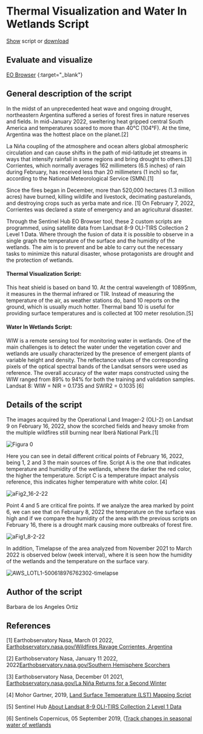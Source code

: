 # Thermal Visualization and Water In Wetlands Script 

[Show](README.md) script or [download](script.js)

 ## Evaluate and visualize
 
[EO Browser](https://sentinelshare.page.link/bjQi) {:target="_blank"}

 ## General description of the script
 
In the midst of an unprecedented heat wave and ongoing drought, northeastern Argentina suffered a series of forest fires in nature reserves and fields. In mid-January 2022, sweltering heat gripped central South America and temperatures soared to more than 40°C (104°F). At the time, Argentina was the hottest place on the planet.[2] 

La Niña coupling of the atmosphere and ocean alters global atmospheric circulation and can cause shifts in the path of mid-latitude jet streams in ways that intensify rainfall in some regions and bring drought to others.[3] Corrientes, which normally averages 162 millimeters (6.5 inches) of rain during February, has received less than 20 millimeters (1 inch) so far, according to the National Meteorological Service (SMN).[1]

Since the fires began in December, more than 520,000 hectares (1.3 million acres) have burned, killing wildlife and livestock, decimating pasturelands, and destroying crops such as yerba mate and rice. [1] On February 7, 2022, Corrientes was declared a state of emergency and an agricultural disaster.

Through the Sentinel Hub EO Browser tool, these 2 custom scripts are programmed, using satellite data from Landsat 8-9 OLI-TIRS Collection 2 Level 1 Data. Where through the fusion of data it is possible to observe in a single graph the temperature of the surface and the humidity of the wetlands. The aim is to prevent and be able to carry out the necessary tasks to minimize this natural disaster, whose protagonists are drought and the protection of wetlands.

#### Thermal Visualization Script: 
This heat shield is based on band 10. At the central wavelength of 10895nm, it measures in the thermal infrared or TIR. Instead of measuring the temperature of the air, as weather stations do, band 10 reports on the ground, which is usually much hotter. Thermal band 10 is useful for providing surface temperatures and is collected at 100 meter resolution.[5]

#### Water In Wetlands Script:
WIW is a remote sensing tool for monitoring water in wetlands. One of the main challenges is to detect the water under the vegetation cover and wetlands are usually characterized by the presence of emergent plants of variable height and density. The reflectance values of the corresponding pixels of the optical spectral bands of the Landsat sensors were used as reference. The overall accuracy of the water maps constructed using the WIW ranged from 89% to 94% for both the training and validation samples. Landsat 8: WIW = NIR = 0.1735 and SWIR2 = 0.1035 [6]


 ## Details of the script
 
 The images acquired by the Operational Land Imager-2 (OLI-2) on Landsat 9 on February 16, 2022, show the scorched fields and heavy smoke from the multiple wildfires still burning near Iberá National Park.[1]
 
![Figura 0](https://user-images.githubusercontent.com/105976212/189240786-2bac29db-3056-4476-8ca7-b93c881e84ce.jpg)

Here you can see in detail different critical points of February 16, 2022, being 1, 2 and 3 the main sources of fire. Script A is the one that indicates temperature and humidity of the wetlands, where the darker the red color, the higher the temperature. Script C is a temperature impact analysis reference, this indicates higher temperature with white color. [4]

![aFig2_16-2-22](https://user-images.githubusercontent.com/105976212/189244008-1e9dc89c-1a8d-4bb5-a97c-894c9d0b13d2.png)

Point 4 and 5 are critical fire points. If we analyze the area marked by point 6, we can see that on February 8, 2022 the temperature on the surface was high and if we compare the humidity of the area with the previous scripts on February 16, there is a drought mark causing more outbreaks of forest fire.

![aFig1_8-2-22](https://user-images.githubusercontent.com/105976212/189244163-d3615999-89f3-470f-a5e8-af032572e1e7.png)

In addition, Timelapse of the area analyzed from November 2021 to March 2022 is observed below (week interval), where it is seen how the humidity of the wetlands and the temperature on the surface vary. 

![AWS_LOTL1-500618976762302-timelapse](https://user-images.githubusercontent.com/105976212/189212267-45dd173d-4b0d-45fd-8684-ab82434e7f10.gif)
 

 ## Author of the script
 
 Barbara de los Angeles Ortiz
 
 ## References
 
 [1] Earthobservatory Nasa, March 01 2022,  [Earthobservatory.nasa.gov/Wildfires Ravage Corrientes, Argentina](https://earthobservatory.nasa.gov/images/149478/wildfires-ravage-corrientes-argentina)
 
 [2]  Earthobservatory Nasa, January 11 2022, 2022[Earthobservatory.nasa.gov/Southern Hemisphere Scorchers](https://earthobservatory.nasa.gov/images/149331/southern-hemisphere-scorchers)
 
 [3] Earthobservatory Nasa, December 01 2021,  [Earthobservatory.nasa.gov/La Niña Returns for a Second Winter](https://earthobservatory.nasa.gov/images/149201/la-nina-returns-for-a-second-winter)
 
 [4] Mohor Gartner, 2019, [Land Surface Temperature (LST) Mapping Script]([https://earthobservatory.nasa.gov/images/149478/wildfires-ravage-corrientes-argentina](https://github.com/sentinel-hub/custom-scripts/tree/master/landsat-8/land_surface_temperature_mapping))
 
 [5] Sentinel Hub [About Landsat 8-9 OLI-TIRS Collection 2 Level 1 Data](https://docs.sentinel-hub.com/api/latest/data/landsat-8/)
 
 [6] Sentinels Copernicus, 05 September 2019, ([Track changes in seasonal water of wetlands](https://sentinels.copernicus.eu/web/success-stories/-/copernicus-sentinel-2-helps-track-changes-in-seasonal-water-of-wetlands)


